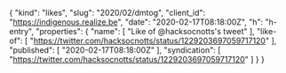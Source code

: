 {
  "kind": "likes",
  "slug": "2020/02/dmtog",
  "client_id": "https://indigenous.realize.be",
  "date": "2020-02-17T08:18:00Z",
  "h": "h-entry",
  "properties": {
    "name": [
      "Like of @hacksocnotts's tweet"
    ],
    "like-of": [
      "https://twitter.com/hacksocnotts/status/1229203697059717120"
    ],
    "published": [
      "2020-02-17T08:18:00Z"
    ],
    "syndication": [
      "https://twitter.com/hacksocnotts/status/1229203697059717120"
    ]
  }
}
